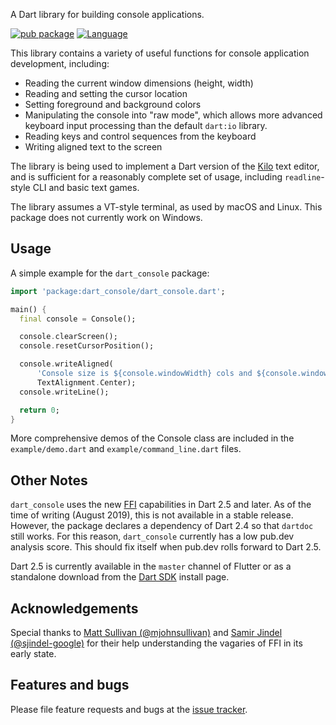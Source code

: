 A Dart library for building console applications.

[![pub package](https://img.shields.io/pub/v/dart_console.svg)](https://pub.dev/packages/dart_console)
[![Language](https://img.shields.io/badge/language-Dart-blue.svg)](https://dart.dev)

This library contains a variety of useful functions for console application
development, including:

 - Reading the current window dimensions (height, width)
 - Reading and setting the cursor location
 - Setting foreground and background colors
 - Manipulating the console into "raw mode", which allows more advanced
   keyboard input processing than the default `dart:io` library.
 - Reading keys and control sequences from the keyboard
 - Writing aligned text to the screen

The library is being used to implement a Dart version of the [Kilo][kilo] text
editor, and is sufficient for a reasonably complete set of usage, including
`readline`-style CLI and basic text games.

The library assumes a VT-style terminal, as used by macOS and Linux. This
package does not currently work on Windows.

## Usage

A simple example for the `dart_console` package:
```dart
import 'package:dart_console/dart_console.dart';

main() {
  final console = Console();

  console.clearScreen();
  console.resetCursorPosition();

  console.writeAligned(
      'Console size is ${console.windowWidth} cols and ${console.windowHeight} rows.',
      TextAlignment.Center);
  console.writeLine();

  return 0;
}
```

More comprehensive demos of the Console class are included in the 
`example/demo.dart` and `example/command_line.dart` files.

## Other Notes

`dart_console` uses the new [FFI][FFI] capabilities in Dart 2.5 and later. As of
the time of writing (August 2019), this is not available in a stable release.
However, the package declares a dependency of Dart 2.4 so that `dartdoc` still
works. For this reason, `dart_console` currently has a low pub.dev analysis
score. This should fix itself when pub.dev rolls forward to Dart 2.5.

Dart 2.5 is currently available in the `master` channel of Flutter or as a
standalone download from the [Dart SDK][dart] install page.

## Acknowledgements

Special thanks to [Matt Sullivan (@mjohnsullivan)][@mjohnsullivan] and 
[Samir Jindel (@sjindel-google)][@sjindel-google] for their help understanding
the vagaries of FFI in its early state.

## Features and bugs

Please file feature requests and bugs at the [issue tracker][tracker].

[kilo]: https://github.com/antirez/kilo
[dart_kilo]: https://github.com/timsneath/dart_kilo
[FFI]: https://dart.dev/server/c-interop
[tracker]: https://github.com/timsneath/dart_console/issues
[@mjohnsullivan]: https://github.com/mjohnsullivan
[@sjindel-google]: https://github.com/sjindel-google
[dart]: https://dart.dev/get-dart
